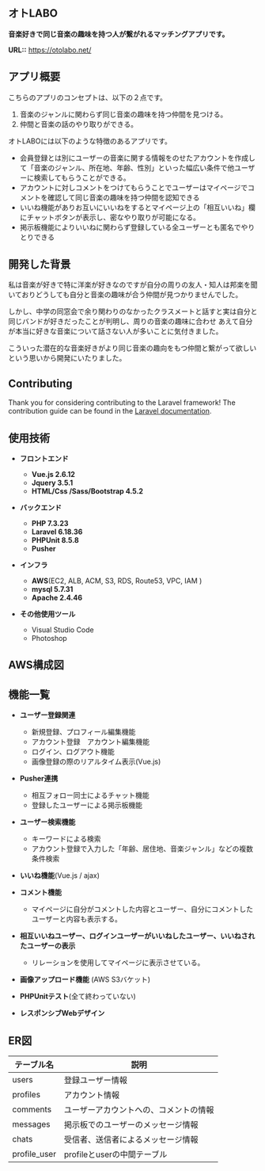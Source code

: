 

## オトLABO

__音楽好きで同じ音楽の趣味を持つ人が繋がれるマッチングアプリです。__

__URL::__ <https://otolabo.net/>

## アプリ概要

こちらのアプリのコンセプトは、以下の２点です。

1. 音楽のジャンルに関わらず同じ音楽の趣味を持つ仲間を見つける。
2. 仲間と音楽の話のやり取りができる。

オトLABOには以下のような特徴のあるアプリです。

* 会員登録とは別にユーザーの音楽に関する情報をのせたアカウントを作成して「音楽のジャンル、所在地、年齢、性別」といった幅広い条件で他ユーザーに検索してもらうことができる。
* アカウントに対しコメントをつけてもらうことでユーザーはマイページでコメントを確認して同じ音楽の趣味を持つ仲間を認知できる
* いいね機能がありお互いにいいねをするとマイページ上の「相互いいね」欄にチャットボタンが表示し、密なやり取りが可能になる。
* 掲示板機能によりいいねに関わらず登録している全ユーザーとも匿名でやりとりできる

## 開発した背景

私は音楽が好きで特に洋楽が好きなのですが自分の周りの友人・知人は邦楽を聞いておりどうしても自分と音楽の趣味が合う仲間が見つかりませんでした。

しかし、中学の同窓会で余り関わりのなかったクラスメートと話すと実は自分と同じバンドが好きだったことが判明し、周りの音楽の趣味に合わせ
あえて自分が本当に好きな音楽について話さない人が多いことに気付きました。

こういった潜在的な音楽好きがより同じ音楽の趣向をもつ仲間と繋がって欲しいという思いから開発にいたりました。

## Contributing

Thank you for considering contributing to the Laravel framework! The contribution guide can be found in the [Laravel documentation](https://laravel.com/docs/contributions).

## 使用技術

* __フロントエンド__
  - __Vue.js 2.6.12__
  - __Jquery 3.5.1__
  - __HTML/Css /Sass/Bootstrap 4.5.2__

* __バックエンド__
  - __PHP 7.3.23__
  - __Laravel 6.18.36__
  - __PHPUnit 8.5.8__
  - __Pusher__

* __インフラ__
  - __AWS__(EC2, ALB, ACM, S3, RDS, Route53, VPC, IAM )
  - __mysql 5.7.31__
  - __Apache 2.4.46__

* __その他使用ツール__
  - Visual Studio Code
  - Photoshop



## AWS構成図
<mxfile modified="2020-11-30T10:10:30.116Z" host="app.diagrams.net" agent="5.0 (Windows NT 10.0; Win64; x64) AppleWebKit/537.36 (KHTML, like Gecko) Chrome/86.0.4240.198 Safari/537.36" etag="UHcy71qumyaTsCQPkcV7" version="13.10.4" type="github">
  <diagram id="Ht1M8jgEwFfnCIfOTk4-" name="Page-1">
    <mxGraphModel dx="870" dy="595" grid="1" gridSize="10" guides="1" tooltips="1" connect="1" arrows="1" fold="1" page="1" pageScale="1" pageWidth="1169" pageHeight="827" math="0" shadow="0">
      <root>
        <mxCell id="0" />
        <mxCell id="1" parent="0" />
        <mxCell id="UEzPUAAOIrF-is8g5C7q-107" value="" style="rounded=0;whiteSpace=wrap;html=1;labelBackgroundColor=none;fillColor=none;dashed=1;" parent="1" vertex="1">
          <mxGeometry x="340" y="290" width="480" height="430" as="geometry" />
        </mxCell>
        <mxCell id="UEzPUAAOIrF-is8g5C7q-74" value="AWS Cloud" style="points=[[0,0],[0.25,0],[0.5,0],[0.75,0],[1,0],[1,0.25],[1,0.5],[1,0.75],[1,1],[0.75,1],[0.5,1],[0.25,1],[0,1],[0,0.75],[0,0.5],[0,0.25]];outlineConnect=0;gradientColor=none;html=1;whiteSpace=wrap;fontSize=12;fontStyle=0;shape=mxgraph.aws4.group;grIcon=mxgraph.aws4.group_aws_cloud_alt;strokeColor=#232F3E;fillColor=none;verticalAlign=top;align=left;spacingLeft=30;fontColor=#232F3E;dashed=0;labelBackgroundColor=#ffffff;" parent="1" vertex="1">
          <mxGeometry x="50" y="80" width="780" height="650" as="geometry" />
        </mxCell>
        <mxCell id="UEzPUAAOIrF-is8g5C7q-75" value="AWS Cloud" style="points=[[0,0],[0.25,0],[0.5,0],[0.75,0],[1,0],[1,0.25],[1,0.5],[1,0.75],[1,1],[0.75,1],[0.5,1],[0.25,1],[0,1],[0,0.75],[0,0.5],[0,0.25]];outlineConnect=0;gradientColor=none;html=1;whiteSpace=wrap;fontSize=12;fontStyle=0;shape=mxgraph.aws4.group;grIcon=mxgraph.aws4.group_aws_cloud_alt;strokeColor=#232F3E;fillColor=none;verticalAlign=top;align=left;spacingLeft=30;fontColor=#232F3E;dashed=0;labelBackgroundColor=#ffffff;" parent="1" vertex="1">
          <mxGeometry x="850" y="80" width="270" height="650" as="geometry" />
        </mxCell>
        <mxCell id="UEzPUAAOIrF-is8g5C7q-88" value="" style="edgeStyle=orthogonalEdgeStyle;rounded=0;orthogonalLoop=1;jettySize=auto;html=1;endArrow=open;endFill=0;strokeWidth=2;" parent="1" source="UEzPUAAOIrF-is8g5C7q-76" target="UEzPUAAOIrF-is8g5C7q-77" edge="1">
          <mxGeometry relative="1" as="geometry" />
        </mxCell>
        <mxCell id="UEzPUAAOIrF-is8g5C7q-89" value="" style="edgeStyle=orthogonalEdgeStyle;rounded=0;orthogonalLoop=1;jettySize=auto;html=1;endArrow=open;endFill=0;strokeWidth=2;" parent="1" source="UEzPUAAOIrF-is8g5C7q-77" target="UEzPUAAOIrF-is8g5C7q-79" edge="1">
          <mxGeometry relative="1" as="geometry">
            <Array as="points">
              <mxPoint x="248" y="350" />
            </Array>
          </mxGeometry>
        </mxCell>
        <mxCell id="UEzPUAAOIrF-is8g5C7q-106" style="edgeStyle=orthogonalEdgeStyle;rounded=0;orthogonalLoop=1;jettySize=auto;html=1;endArrow=open;endFill=0;strokeWidth=2;" parent="1" source="UEzPUAAOIrF-is8g5C7q-77" target="UEzPUAAOIrF-is8g5C7q-78" edge="1">
          <mxGeometry relative="1" as="geometry" />
        </mxCell>
        <mxCell id="UEzPUAAOIrF-is8g5C7q-104" style="edgeStyle=orthogonalEdgeStyle;rounded=0;orthogonalLoop=1;jettySize=auto;html=1;endArrow=open;endFill=0;strokeWidth=2;" parent="1" source="UEzPUAAOIrF-is8g5C7q-78" target="UEzPUAAOIrF-is8g5C7q-84" edge="1">
          <mxGeometry relative="1" as="geometry" />
        </mxCell>
        <mxCell id="UEzPUAAOIrF-is8g5C7q-90" value="" style="edgeStyle=orthogonalEdgeStyle;rounded=0;orthogonalLoop=1;jettySize=auto;html=1;endArrow=open;endFill=0;strokeWidth=2;" parent="1" source="UEzPUAAOIrF-is8g5C7q-79" target="UEzPUAAOIrF-is8g5C7q-80" edge="1">
          <mxGeometry relative="1" as="geometry" />
        </mxCell>
        <mxCell id="UEzPUAAOIrF-is8g5C7q-91" value="" style="edgeStyle=orthogonalEdgeStyle;rounded=0;orthogonalLoop=1;jettySize=auto;html=1;endArrow=open;endFill=0;strokeWidth=2;" parent="1" source="UEzPUAAOIrF-is8g5C7q-80" target="UEzPUAAOIrF-is8g5C7q-81" edge="1">
          <mxGeometry relative="1" as="geometry" />
        </mxCell>
        <mxCell id="UEzPUAAOIrF-is8g5C7q-92" value="" style="edgeStyle=orthogonalEdgeStyle;rounded=0;orthogonalLoop=1;jettySize=auto;html=1;endArrow=open;endFill=0;strokeWidth=2;" parent="1" source="UEzPUAAOIrF-is8g5C7q-81" target="UEzPUAAOIrF-is8g5C7q-82" edge="1">
          <mxGeometry relative="1" as="geometry" />
        </mxCell>
        <mxCell id="UEzPUAAOIrF-is8g5C7q-93" style="edgeStyle=orthogonalEdgeStyle;rounded=0;orthogonalLoop=1;jettySize=auto;html=1;endArrow=open;endFill=0;strokeWidth=2;" parent="1" source="UEzPUAAOIrF-is8g5C7q-82" target="UEzPUAAOIrF-is8g5C7q-85" edge="1">
          <mxGeometry relative="1" as="geometry">
            <Array as="points">
              <mxPoint x="762" y="480" />
            </Array>
          </mxGeometry>
        </mxCell>
        <mxCell id="UEzPUAAOIrF-is8g5C7q-105" value="Monitor template" style="edgeStyle=orthogonalEdgeStyle;rounded=0;orthogonalLoop=1;jettySize=auto;html=1;endArrow=open;endFill=0;strokeWidth=2;" parent="1" source="UEzPUAAOIrF-is8g5C7q-83" target="UEzPUAAOIrF-is8g5C7q-80" edge="1">
          <mxGeometry x="0.1208" y="-10" relative="1" as="geometry">
            <Array as="points">
              <mxPoint x="919" y="270" />
              <mxPoint x="519" y="270" />
            </Array>
            <mxPoint as="offset" />
          </mxGeometry>
        </mxCell>
        <mxCell id="UEzPUAAOIrF-is8g5C7q-101" value="" style="edgeStyle=orthogonalEdgeStyle;rounded=0;orthogonalLoop=1;jettySize=auto;html=1;endArrow=open;endFill=0;strokeWidth=2;" parent="1" source="UEzPUAAOIrF-is8g5C7q-84" target="UEzPUAAOIrF-is8g5C7q-83" edge="1">
          <mxGeometry relative="1" as="geometry" />
        </mxCell>
        <mxCell id="UEzPUAAOIrF-is8g5C7q-96" style="edgeStyle=orthogonalEdgeStyle;rounded=0;orthogonalLoop=1;jettySize=auto;html=1;endArrow=open;endFill=0;strokeWidth=2;startArrow=open;startFill=0;" parent="1" source="UEzPUAAOIrF-is8g5C7q-85" target="UEzPUAAOIrF-is8g5C7q-86" edge="1">
          <mxGeometry relative="1" as="geometry">
            <Array as="points">
              <mxPoint x="638" y="560" />
              <mxPoint x="528" y="560" />
            </Array>
          </mxGeometry>
        </mxCell>
        <mxCell id="UEzPUAAOIrF-is8g5C7q-97" style="edgeStyle=orthogonalEdgeStyle;rounded=0;orthogonalLoop=1;jettySize=auto;html=1;endArrow=open;endFill=0;strokeWidth=2;startArrow=open;startFill=0;" parent="1" source="UEzPUAAOIrF-is8g5C7q-85" target="UEzPUAAOIrF-is8g5C7q-87" edge="1">
          <mxGeometry relative="1" as="geometry">
            <Array as="points">
              <mxPoint x="684" y="560" />
              <mxPoint x="859" y="560" />
            </Array>
          </mxGeometry>
        </mxCell>
        <mxCell id="UEzPUAAOIrF-is8g5C7q-100" style="edgeStyle=orthogonalEdgeStyle;rounded=0;orthogonalLoop=1;jettySize=auto;html=1;endArrow=open;endFill=0;strokeWidth=2;" parent="1" source="UEzPUAAOIrF-is8g5C7q-86" target="UEzPUAAOIrF-is8g5C7q-98" edge="1">
          <mxGeometry relative="1" as="geometry" />
        </mxCell>
        <mxCell id="UEzPUAAOIrF-is8g5C7q-76" value="Object" style="outlineConnect=0;fontColor=#232F3E;gradientColor=none;fillColor=#277116;strokeColor=none;dashed=0;verticalLabelPosition=bottom;verticalAlign=top;align=center;html=1;fontSize=12;fontStyle=0;aspect=fixed;pointerEvents=1;shape=mxgraph.aws4.object;labelBackgroundColor=#ffffff;" parent="1" vertex="1">
          <mxGeometry x="90" y="140" width="78" height="78" as="geometry" />
        </mxCell>
        <mxCell id="UEzPUAAOIrF-is8g5C7q-77" value="Bucket" style="outlineConnect=0;fontColor=#232F3E;gradientColor=none;fillColor=#277116;strokeColor=none;dashed=0;verticalLabelPosition=bottom;verticalAlign=top;align=center;html=1;fontSize=12;fontStyle=0;aspect=fixed;pointerEvents=1;shape=mxgraph.aws4.bucket_with_objects;labelBackgroundColor=#ffffff;" parent="1" vertex="1">
          <mxGeometry x="210" y="140" width="75" height="78" as="geometry" />
        </mxCell>
        <mxCell id="UEzPUAAOIrF-is8g5C7q-78" value="Bucket" style="outlineConnect=0;fontColor=#232F3E;gradientColor=none;fillColor=#277116;strokeColor=none;dashed=0;verticalLabelPosition=bottom;verticalAlign=top;align=center;html=1;fontSize=12;fontStyle=0;aspect=fixed;pointerEvents=1;shape=mxgraph.aws4.bucket_with_objects;labelBackgroundColor=#ffffff;" parent="1" vertex="1">
          <mxGeometry x="1020" y="140" width="75" height="78" as="geometry" />
        </mxCell>
        <mxCell id="UEzPUAAOIrF-is8g5C7q-79" value="AWS&lt;br&gt;CloudTrail" style="outlineConnect=0;fontColor=#232F3E;gradientColor=#F34482;gradientDirection=north;fillColor=#BC1356;strokeColor=#ffffff;dashed=0;verticalLabelPosition=bottom;verticalAlign=top;align=center;html=1;fontSize=12;fontStyle=0;aspect=fixed;shape=mxgraph.aws4.resourceIcon;resIcon=mxgraph.aws4.cloudtrail;labelBackgroundColor=#ffffff;" parent="1" vertex="1">
          <mxGeometry x="370" y="310" width="78" height="78" as="geometry" />
        </mxCell>
        <mxCell id="UEzPUAAOIrF-is8g5C7q-80" value="Amazon&lt;br&gt;CloudWatch" style="outlineConnect=0;fontColor=#232F3E;gradientColor=#F34482;gradientDirection=north;fillColor=#BC1356;strokeColor=#ffffff;dashed=0;verticalLabelPosition=bottom;verticalAlign=top;align=center;html=1;fontSize=12;fontStyle=0;aspect=fixed;shape=mxgraph.aws4.resourceIcon;resIcon=mxgraph.aws4.cloudwatch;labelBackgroundColor=#ffffff;" parent="1" vertex="1">
          <mxGeometry x="480" y="310" width="78" height="78" as="geometry" />
        </mxCell>
        <mxCell id="UEzPUAAOIrF-is8g5C7q-81" value="Amazon Simple&lt;br&gt;Notification Service&lt;br&gt;" style="outlineConnect=0;fontColor=#232F3E;gradientColor=#F34482;gradientDirection=north;fillColor=#BC1356;strokeColor=#ffffff;dashed=0;verticalLabelPosition=bottom;verticalAlign=top;align=center;html=1;fontSize=12;fontStyle=0;aspect=fixed;shape=mxgraph.aws4.resourceIcon;resIcon=mxgraph.aws4.sns;labelBackgroundColor=#ffffff;" parent="1" vertex="1">
          <mxGeometry x="600" y="310" width="78" height="78" as="geometry" />
        </mxCell>
        <mxCell id="UEzPUAAOIrF-is8g5C7q-82" value="Amazon Simple&lt;br&gt;Queue Service&lt;br&gt;" style="outlineConnect=0;fontColor=#232F3E;gradientColor=#F34482;gradientDirection=north;fillColor=#BC1356;strokeColor=#ffffff;dashed=0;verticalLabelPosition=bottom;verticalAlign=top;align=center;html=1;fontSize=12;fontStyle=0;aspect=fixed;shape=mxgraph.aws4.resourceIcon;resIcon=mxgraph.aws4.sqs;labelBackgroundColor=#ffffff;" parent="1" vertex="1">
          <mxGeometry x="723" y="310" width="78" height="78" as="geometry" />
        </mxCell>
        <mxCell id="UEzPUAAOIrF-is8g5C7q-83" value="Amazon&lt;br&gt;CloudWatch&lt;br&gt;" style="outlineConnect=0;fontColor=#232F3E;gradientColor=#F34482;gradientDirection=north;fillColor=#BC1356;strokeColor=#ffffff;dashed=0;verticalLabelPosition=bottom;verticalAlign=top;align=center;html=1;fontSize=12;fontStyle=0;aspect=fixed;shape=mxgraph.aws4.resourceIcon;resIcon=mxgraph.aws4.cloudwatch;labelBackgroundColor=#ffffff;" parent="1" vertex="1">
          <mxGeometry x="880" y="310" width="78" height="78" as="geometry" />
        </mxCell>
        <mxCell id="UEzPUAAOIrF-is8g5C7q-84" value="AWS&lt;br&gt;CloudTrail" style="outlineConnect=0;fontColor=#232F3E;gradientColor=#F34482;gradientDirection=north;fillColor=#BC1356;strokeColor=#ffffff;dashed=0;verticalLabelPosition=bottom;verticalAlign=top;align=center;html=1;fontSize=12;fontStyle=0;aspect=fixed;shape=mxgraph.aws4.resourceIcon;resIcon=mxgraph.aws4.cloudtrail;labelBackgroundColor=#ffffff;" parent="1" vertex="1">
          <mxGeometry x="1018.5" y="310" width="78" height="78" as="geometry" />
        </mxCell>
        <mxCell id="UEzPUAAOIrF-is8g5C7q-85" value="AWS Lambda" style="outlineConnect=0;fontColor=#232F3E;gradientColor=#F78E04;gradientDirection=north;fillColor=#D05C17;strokeColor=#ffffff;dashed=0;verticalLabelPosition=bottom;verticalAlign=top;align=center;html=1;fontSize=12;fontStyle=0;aspect=fixed;shape=mxgraph.aws4.resourceIcon;resIcon=mxgraph.aws4.lambda;labelBackgroundColor=#ffffff;spacingTop=6;" parent="1" vertex="1">
          <mxGeometry x="600" y="450" width="78" height="78" as="geometry" />
        </mxCell>
        <mxCell id="UEzPUAAOIrF-is8g5C7q-86" value="Amazon Kinesis&lt;br&gt;Data&amp;nbsp;Firehose" style="outlineConnect=0;fontColor=#232F3E;gradientColor=#945DF2;gradientDirection=north;fillColor=#5A30B5;strokeColor=#ffffff;dashed=0;verticalLabelPosition=bottom;verticalAlign=top;align=center;html=1;fontSize=12;fontStyle=0;aspect=fixed;shape=mxgraph.aws4.resourceIcon;resIcon=mxgraph.aws4.kinesis_data_firehose;labelBackgroundColor=#ffffff;" parent="1" vertex="1">
          <mxGeometry x="489" y="590" width="78" height="78" as="geometry" />
        </mxCell>
        <mxCell id="UEzPUAAOIrF-is8g5C7q-87" value="Amazon&lt;br&gt;DynamoDB" style="outlineConnect=0;fontColor=#232F3E;gradientColor=#4D72F3;gradientDirection=north;fillColor=#3334B9;strokeColor=#ffffff;dashed=0;verticalLabelPosition=bottom;verticalAlign=top;align=center;html=1;fontSize=12;fontStyle=0;aspect=fixed;shape=mxgraph.aws4.resourceIcon;resIcon=mxgraph.aws4.dynamodb;labelBackgroundColor=#ffffff;" parent="1" vertex="1">
          <mxGeometry x="710" y="590" width="78" height="78" as="geometry" />
        </mxCell>
        <mxCell id="UEzPUAAOIrF-is8g5C7q-98" value="Bucket" style="outlineConnect=0;fontColor=#232F3E;gradientColor=none;fillColor=#277116;strokeColor=none;dashed=0;verticalLabelPosition=bottom;verticalAlign=top;align=center;html=1;fontSize=12;fontStyle=0;aspect=fixed;pointerEvents=1;shape=mxgraph.aws4.bucket;labelBackgroundColor=#ffffff;" parent="1" vertex="1">
          <mxGeometry x="120" y="590" width="75" height="78" as="geometry" />
        </mxCell>
        <mxCell id="UEzPUAAOIrF-is8g5C7q-108" value="" style="rounded=0;whiteSpace=wrap;html=1;labelBackgroundColor=none;fillColor=none;dashed=1;" parent="1" vertex="1">
          <mxGeometry x="860" y="290" width="250" height="430" as="geometry" />
        </mxCell>
      </root>
    </mxGraphModel>
  </diagram>
</mxfile>

## 機能一覧

* __ユーザー登録関連__
  - 新規登録、プロフィール編集機能
  - アカウント登録　アカウント編集機能
  - ログイン、ログアウト機能
  - 画像登録の際のリアルタイム表示(Vue.js)

* __Pusher連携__
  - 相互フォロー同士によるチャット機能
  - 登録したユーザーによる掲示板機能

* __ユーザー検索機能__
  - キーワードによる検索
  - アカウント登録で入力した「年齢、居住地、音楽ジャンル」などの複数条件検索

* __いいね機能__(Vue.js / ajax)

* __コメント機能__
  - マイページに自分がコメントした内容とユーザー、自分にコメントしたユーザーと内容も表示する。

* __相互いいねユーザー、ログインユーザーがいいねしたユーザー、いいねされたユーザーの表示__
  - リレーションを使用してマイページに表示させている。

* __画像アップロード機能__ (AWS S3バケット)

* __PHPUnitテスト__(全て終わっていない)

* __レスポンシブWebデザイン__
  
## ER図


  <table class="table">
  <thead>
    <tr>
      <th>テーブル名</th>
      <th>説明</th>
    </tr>
  </thead>
  <tbody>
    <tr class="table-active">
      <td>users</td>
      <td>登録ユーザー情報</td>
    </tr>
    <tr>
      <td>profiles</td>
      <td>アカウント情報</td>
    </tr>
    <tr>
      <td>comments</td>
      <td>ユーザーアカウントへの、コメントの情報</td>
    </tr>
    <tr>
      <td>messages</td>
      <td>掲示板でのユーザーのメッセージ情報</td>
    </tr>
    <tr>
      <td>chats</td>
      <td>受信者、送信者によるメッセージ情報</td>
    </tr>
    <tr>
      <td>profile_user</td>
       <td>profileとuserの中間テーブル</td>
    </tr>
  </tbody>
</table>